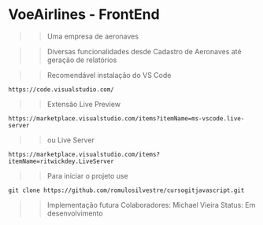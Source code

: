 <h1>VoeAirlines - FrontEnd</h1>

>>Uma empresa de aeronaves

>>Diversas funcionalidades desde Cadastro de Aeronaves até geração de relatórios

>>Recomendável instalação do VS Code

```
https://code.visualstudio.com/

```

>>Extensão Live Preview

```
https://marketplace.visualstudio.com/items?itemName=ms-vscode.live-server

```

>>ou Live Server

```
https://marketplace.visualstudio.com/items?itemName=ritwickdey.LiveServer

```

>>Para iniciar o projeto use

```
git clone https://github.com/romulosilvestre/cursogitjavascript.git

```

>>Implementação futura
>>Colaboradores: Michael Vieira
>>Status: Em desenvolvimento
